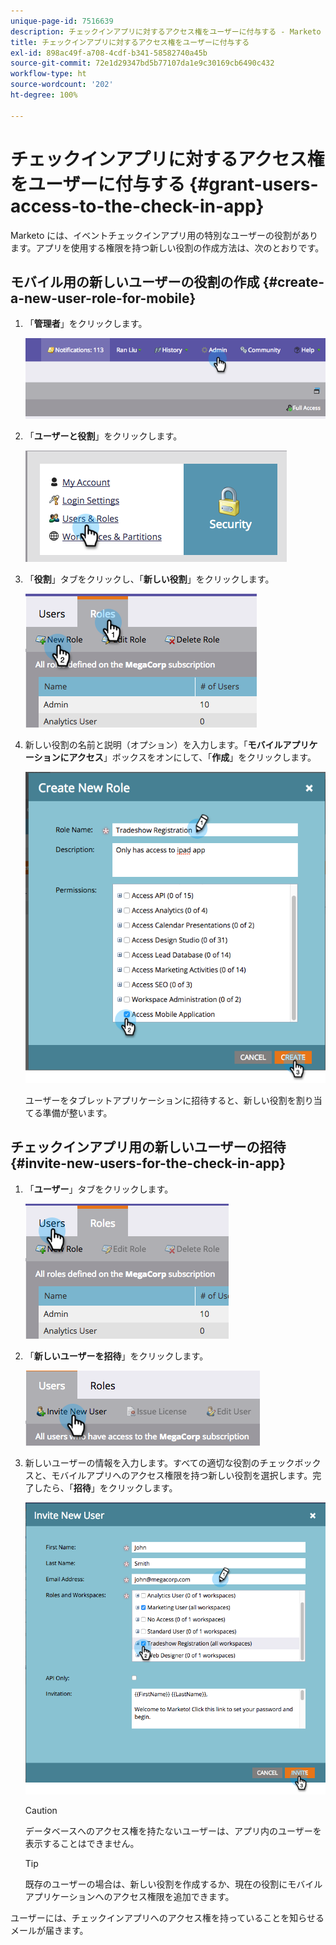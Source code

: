 ```yaml
---
unique-page-id: 7516639
description: チェックインアプリに対するアクセス権をユーザーに付与する - Marketo ドキュメント - 製品ドキュメント
title: チェックインアプリに対するアクセス権をユーザーに付与する
exl-id: 898ac49f-a708-4cdf-b341-58582740a45b
source-git-commit: 72e1d29347bd5b77107da1e9c30169cb6490c432
workflow-type: ht
source-wordcount: '202'
ht-degree: 100%

---
```


# チェックインアプリに対するアクセス権をユーザーに付与する {#grant-users-access-to-the-check-in-app}

Marketo には、イベントチェックインアプリ用の特別なユーザーの役割があります。アプリを使用する権限を持つ新しい役割の作成方法は、次のとおりです。

## モバイル用の新しいユーザーの役割の作成 {#create-a-new-user-role-for-mobile}

1. 「**管理者**」をクリックします。

   ![](assets/image2015-6-2-10-3a39-3a31.png)

1. 「**ユーザーと役割**」をクリックします。

   ![](assets/image2015-6-2-10-3a56-3a0.png)

1. 「**役割**」タブをクリックし、「**新しい役割**」をクリックします。

   ![](assets/image2015-6-2-11-3a3-3a23.png)

1. 新しい役割の名前と説明（オプション）を入力します。「**モバイルアプリケーションにアクセス**」ボックスをオンにして、「**作成**」をクリックします。

   ![](assets/image2015-6-2-11-3a4-3a58.png)

   ユーザーをタブレットアプリケーションに招待すると、新しい役割を割り当てる準備が整います。

## チェックインアプリ用の新しいユーザーの招待 {#invite-new-users-for-the-check-in-app}

1. 「**ユーザー**」タブをクリックします。

   ![](assets/image2015-6-2-11-3a10-3a42.png)

1. 「**新しいユーザーを招待**」をクリックします。

   ![](assets/image2015-6-2-11-3a11-3a32.png)

1. 新しいユーザーの情報を入力します。すべての適切な役割のチェックボックスと、モバイルアプリへのアクセス権限を持つ新しい役割を選択します。完了したら、「**招待**」をクリックします。

   ![](assets/image2015-6-2-11-3a16-3a26.png)

   >[!CAUTION]
   >
   >データベースへのアクセス権を持たないユーザーは、アプリ内のユーザーを表示することはできません。

   >[!TIP]
   >
   >既存のユーザーの場合は、新しい役割を作成するか、現在の役割にモバイルアプリケーションへのアクセス権限を追加できます。

ユーザーには、チェックインアプリへのアクセス権を持っていることを知らせるメールが届きます。
